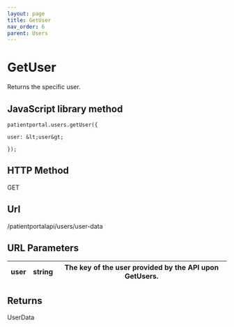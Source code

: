 ```yaml
---
layout: page
title: GetUser
nav_order: 6
parent: Users
---
```


# GetUser

Returns the specific user.

## JavaScript library method

```
patientportal.users.getUser({

user: &lt;user&gt;

});
```

## HTTP Method

GET

## ****Url****

/patientportalapi/users/user-data

## URL Parameters

| user | string | The key of the user provided by the API upon GetUsers. |
| --- | --- | --- |

## Returns

UserData
